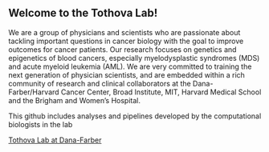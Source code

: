 ## Welcome to the Tothova Lab!

We are a group of physicians and scientists who are passionate about tackling important questions in cancer biology with the goal to improve outcomes for cancer patients. Our research focuses on genetics and epigenetics of blood cancers, especially myelodysplastic syndromes (MDS) and acute myeloid leukemia (AML). We are very committed to training the next generation of physician scientists, and are embedded within a rich community of research and clinical collaborators at the Dana-Farber/Harvard Cancer Center, Broad Institute, MIT, Harvard Medical School and the Brigham and Women’s Hospital.

This github includes analyses and pipelines developed by the computational biologists in the lab

[Tothova Lab at Dana-Farber](https://tothovalab.dana-farber.org/)
